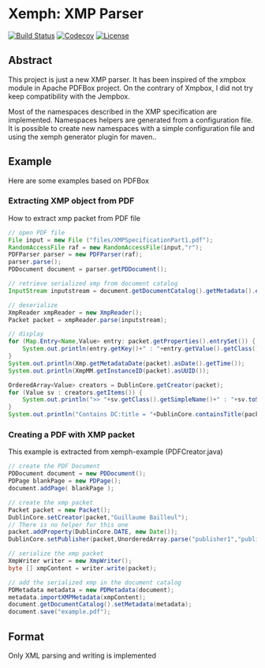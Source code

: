 # Xemph: XMP Parser

[![Build Status](https://travis-ci.org/gbm-bailleul/xemph.svg?branch=master)](https://travis-ci.org/gbm-bailleul/xemph)
[![Codecov](https://img.shields.io/codecov/c/github/gbm-bailleul/xemph.svg)](https://codecov.io/gh/gbm-bailleul/xemph/)
[![License](https://img.shields.io/github/license/gbm-bailleul/xemph.svg)](https://www.apache.org/licenses/LICENSE-2.0)

## Abstract

This project is just a new XMP parser. It has been inspired of the xmpbox module in Apache PDFBox project. 
On the contrary of Xmpbox, I did not try keep compatibility with the Jempbox.

Most of the namespaces described in the XMP specification are implemented. Namespaces helpers are generated from a 
configuration file. It is possible to create new namespaces with a simple configuration file and using the xemph generator plugin for maven..

## Example

Here are some examples based on PDFBox

### Extracting XMP object from PDF

How to extract xmp packet from PDF file

```java
// open PDF file
File input = new File ("files/XMPSpecificationPart1.pdf");
RandomAccessFile raf = new RandomAccessFile(input,"r");
PDFParser parser = new PDFParser(raf);
parser.parse();
PDDocument document = parser.getPDDocument();

// retrieve serialized xmp from document catalog
InputStream inputstream = document.getDocumentCatalog().getMetadata().exportXMPMetadata();

// deserialize
XmpReader xmpReader = new XmpReader();
Packet packet = xmpReader.parse(inputstream);

// display
for (Map.Entry<Name,Value> entry: packet.getProperties().entrySet()) {
    System.out.println(entry.getKey()+" : "+entry.getValue().getClass()+" / "+entry.getValue());
}
System.out.println(Xmp.getMetadataDate(packet).asDate().getTime());
System.out.println(XmpMM.getInstanceID(packet).asUUID());

OrderedArray<Value> creators = DublinCore.getCreator(packet);
for (Value sv : creators.getItems()) {
    System.out.println(">> "+sv.getClass().getSimpleName()+" : "+sv.toString());
}
System.out.println("Contains DC:title = "+DublinCore.containsTitle(packet));
```
### Creating a PDF with XMP packet

This example is extracted from xemph-example (PDFCreator.java)

```java
// create the PDF Document
PDDocument document = new PDDocument();
PDPage blankPage = new PDPage();
document.addPage( blankPage );

// create the xmp packet
Packet packet = new Packet();
DublinCore.setCreator(packet,"Guillaume Bailleul");
// There is no helper for this one
packet.addProperty(DublinCore.DATE, new Date());
DublinCore.setPublisher(packet,UnorderedArray.parse("publisher1","publisher2","publisher3","publisher4"));

// serialize the xmp packet
XmpWriter writer = new XmpWriter();
byte [] xmpContent = writer.write(packet);

// add the serialized xmp in the document catalog
PDMetadata metadata = new PDMetadata(document);
metadata.importXMPMetadata(xmpContent);
document.getDocumentCatalog().setMetadata(metadata);
document.save("example.pdf");
```




## Format

Only XML parsing and writing is implemented

